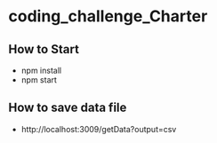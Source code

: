 # coding_challenge_Charter


## How to Start
- npm install
- npm start

## How to save data file
- http://localhost:3009/getData?output=csv